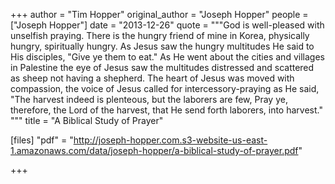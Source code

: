 +++
author = "Tim Hopper"
original_author = "Joseph Hopper"
people = ["Joseph Hopper"]
date = "2013-12-26"
quote = """God is well-pleased with unselfish praying. There is the hungry friend of mine in Korea, physically hungry, spiritually hungry. As Jesus saw the hungry multitudes He said to His disciples, "Give ye them to eat." As He went about the cities and villages in Palestine the eye of Jesus saw the multitudes distressed and scattered as sheep not having a shepherd. The heart of Jesus was moved with compassion, the voice of Jesus called for intercessory-praying as He said, "The harvest indeed is plenteous, but the laborers are few, Pray ye, therefore, the Lord of the harvest, that He send forth laborers, into harvest." """
title = "A Biblical Study of Prayer"

[files]
"pdf" = "http://joseph-hopper.com.s3-website-us-east-1.amazonaws.com/data/joseph-hopper/a-biblical-study-of-prayer.pdf"

+++